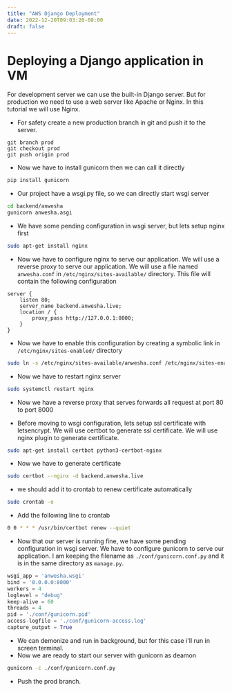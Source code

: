 ```yaml
---
title: "AWS Django Deployment"
date: 2022-12-20T09:03:20-08:00
draft: false
---
```


# Deploying a Django application in VM

For development server we can use the built-in Django server. But for production we need to use a web server like Apache or Nginx. In this tutorial we will use Nginx.

* For safety create a new production branch in git and push it to the server.
```git
git branch prod
git checkout prod
git push origin prod
```
* Now we have to install gunicorn then we can call it directly
```bash
pip install gunicorn
```
* Our project have a wsgi.py file, so we can directly start wsgi server 
```bash
cd backend/anwesha
gunicorn anwesha.asgi
```
* We have some pending configuration in wsgi server, but lets setup nginx first
```bash
sudo apt-get install nginx
```
* Now we have to configure nginx to serve our application. We will use a reverse proxy to serve our application. We will use a file named `anwesha.conf` in `/etc/nginx/sites-available/` directory. This file will contain the following configuration
```nginx
server {
    listen 80;
    server_name backend.anwesha.live;
    location / {
        proxy_pass http://127.0.0.1:8000;
    }
}
```
* Now we have to enable this configuration by creating a symbolic link in `/etc/nginx/sites-enabled/` directory
```bash
sudo ln -s /etc/nginx/sites-available/anwesha.conf /etc/nginx/sites-enabled
```

* Now we have to restart nginx server
```bash
sudo systemctl restart nginx
```
* Now we have a reverse proxy that serves forwards all request at port 80 to port 8000

* Before moving to wsgi configuration, lets setup ssl certificate with letsencrypt. We will use certbot to generate ssl certificate. We will use nginx plugin to generate certificate.
```bash
sudo apt-get install certbot python3-certbot-nginx
```
* Now we have to generate certificate
```bash
sudo certbot --nginx -d backend.anwesha.live
```
* we should add it to crontab to renew certificate automatically
```bash
sudo crontab -e
```
* Add the following line to crontab
```bash
0 0 * * * /usr/bin/certbot renew --quiet
```
* Now that our server is running fine, we have some pending configuration in wsgi server. We have to configure gunicorn to serve our application. I am keeping the filename as `./conf/gunicorn.conf.py` and it is in the same directory as `manage.py`.

```python
wsgi_app = 'anwesha.wsgi'
bind = '0.0.0.0:8000'
workers = 4
loglevel = "debug"
keep-alive = 60
threads = 4
pid = './conf/gunicorn.pid'
access-logfile = './conf/gunicorn-access.log'
capture_output = True
```
* We can demonize and run in background, but for this case i'll run in screen terminal.
* Now we are ready to start our server with gunicorn as deamon
```bash
gunicorn -c ./conf/gunicorn.conf.py
```
* Push the prod branch. 



